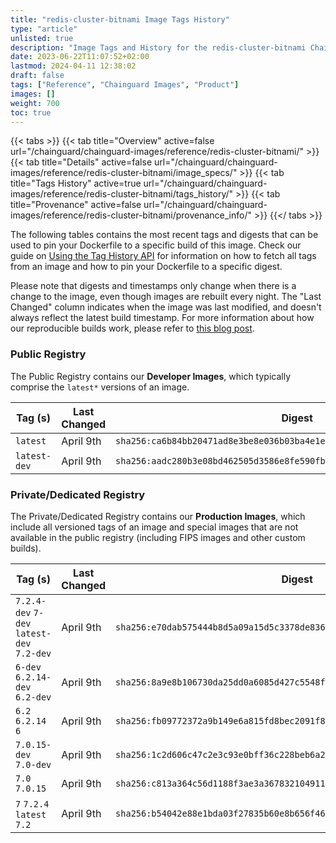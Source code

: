 ```yaml
---
title: "redis-cluster-bitnami Image Tags History"
type: "article"
unlisted: true
description: "Image Tags and History for the redis-cluster-bitnami Chainguard Image"
date: 2023-06-22T11:07:52+02:00
lastmod: 2024-04-11 12:38:02
draft: false
tags: ["Reference", "Chainguard Images", "Product"]
images: []
weight: 700
toc: true
---
```


{{< tabs >}}
{{< tab title="Overview" active=false url="/chainguard/chainguard-images/reference/redis-cluster-bitnami/" >}}
{{< tab title="Details" active=false url="/chainguard/chainguard-images/reference/redis-cluster-bitnami/image_specs/" >}}
{{< tab title="Tags History" active=true url="/chainguard/chainguard-images/reference/redis-cluster-bitnami/tags_history/" >}}
{{< tab title="Provenance" active=false url="/chainguard/chainguard-images/reference/redis-cluster-bitnami/provenance_info/" >}}
{{</ tabs >}}

The following tables contains the most recent tags and digests that can be used to pin your Dockerfile to a specific build of this image. Check our guide on [Using the Tag History API](/chainguard/chainguard-images/using-the-tag-history-api/) for information on how to fetch all tags from an image and how to pin your Dockerfile to a specific digest.

Please note that digests and timestamps only change when there is a change to the image, even though images are rebuilt every night. The "Last Changed" column indicates when the image was last modified, and doesn't always reflect the latest build timestamp. For more information about how our reproducible builds work, please refer to [this blog post](https://www.chainguard.dev/unchained/reproducing-chainguards-reproducible-image-builds).

### Public Registry
The Public Registry contains our **Developer Images**, which typically comprise the `latest*` versions of an image.

| Tag (s)       | Last Changed | Digest                                                                    |
|---------------|--------------|---------------------------------------------------------------------------|
|  `latest`     | April 9th    | `sha256:ca6b84bb20471ad8e3be8e036b03ba4e1e53122ad9e536e40367bc1e065ea3a9` |
|  `latest-dev` | April 9th    | `sha256:aadc280b3e08bd462505d3586e8fe590fb548e2bccbcdad6791904b1355097ec` |


### Private/Dedicated Registry
The Private/Dedicated Registry contains our **Production Images**, which include all versioned tags of an image and special images that are not available in the public registry (including FIPS images and other custom builds).

| Tag (s)                                     | Last Changed | Digest                                                                    |
|---------------------------------------------|--------------|---------------------------------------------------------------------------|
|  `7.2.4-dev` `7-dev` `latest-dev` `7.2-dev` | April 9th    | `sha256:e70dab575444b8d5a09a15d5c3378de836f6eb66420bc7c350d30f1140963479` |
|  `6-dev` `6.2.14-dev` `6.2-dev`             | April 9th    | `sha256:8a9e8b106730da25dd0a6085d427c5548f637f7283159c7fdc887e896c72177b` |
|  `6.2` `6.2.14` `6`                         | April 9th    | `sha256:fb09772372a9b149e6a815fd8bec2091f877bcaab02b95d9de77b04f8fa9b537` |
|  `7.0.15-dev` `7.0-dev`                     | April 9th    | `sha256:1c2d606c47c2e3c93e0bff36c228beb6a2889e2d053a2d3f06c1c9cb20fe83db` |
|  `7.0` `7.0.15`                             | April 9th    | `sha256:c813a364c56d1188f3ae3a367832104911ae232e18eb9465c0bea4787bb96cca` |
|  `7` `7.2.4` `latest` `7.2`                 | April 9th    | `sha256:b54042e88e1bda03f27835b60e8b656f463cdf1448f42d0387d4531e9b6826a6` |

